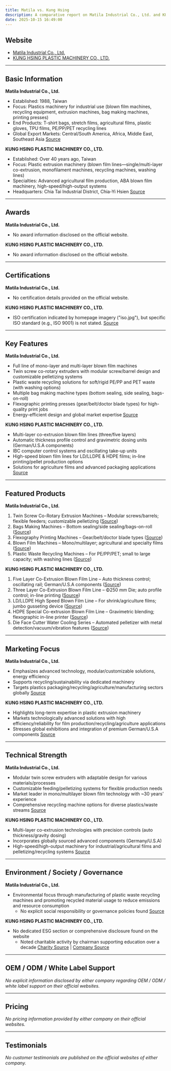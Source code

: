 ```yaml
---
title: Matila vs. Kung Hsing
description: A comparative report on Matila Industrial Co., Ltd. and KUNG HSING PLASTIC MACHINERY CO., LTD., two prominent Taiwanese companies in the plastic machinery industry.
date: 2025-10-15 16:49:00
---
```


## Website
- [Matila Industrial Co., Ltd.](https://www.matilataiwan.com)
- [KUNG HSING PLASTIC MACHINERY CO., LTD.](https://www.kunghsing.com.tw)

---

## Basic Information

**Matila Industrial Co., Ltd.**
- Established: 1988, Taiwan
- Focus: Plastics machinery for industrial use (blown film machines, recycling equipment, extrusion machines, bag making machines, printing presses)
- End Products: T-shirt bags, stretch films, agricultural films, plastic gloves, TPU films, PE/PP/PET recycling lines
- Global Export Markets: Central/South America, Africa, Middle East, Southeast Asia
  [Source](https://www.matilataiwan.com)

**KUNG HSING PLASTIC MACHINERY CO., LTD.**
- Established: Over 40 years ago, Taiwan
- Focus: Plastic extrusion machinery (blown film lines—single/multi-layer co-extrusion, monofilament machines, recycling machines, washing lines)
- Specialties: Advanced agricultural film production, ABA blown film machinery, high-speed/high-output systems
- Headquarters: Chia Tai Industrial District, Chia-Yi Hsien
  [Source](https://www.kunghsing.com.tw)

---

## Awards

**Matila Industrial Co., Ltd.**
- No award information disclosed on the official website.

**KUNG HSING PLASTIC MACHINERY CO., LTD.**
- No award information disclosed on the official website.

---

## Certifications

**Matila Industrial Co., Ltd.**
- No certification details provided on the official website.

**KUNG HSING PLASTIC MACHINERY CO., LTD.**
- ISO certification indicated by homepage imagery ("iso.jpg"), but specific ISO standard (e.g., ISO 9001) is not stated.
  [Source](https://www.kunghsing.com.tw)

---

## Key Features

**Matila Industrial Co., Ltd.**
- Full line of mono-layer and multi-layer blown film machines
- Twin screw co-rotary extruders with modular screw/barrel design and customizable pelletizing systems
- Plastic waste recycling solutions for soft/rigid PE/PP and PET waste (with washing options)
- Multiple bag making machine types (bottom sealing, side sealing, bags-on-roll)
- Flexographic printing presses (gear/belt/doctor blade types) for high-quality print jobs
- Energy-efficient design and global market expertise
  [Source](https://www.matilataiwan.com)

**KUNG HSING PLASTIC MACHINERY CO., LTD.**
- Multi-layer co-extrusion blown film lines (three/five layers)
- Automatic thickness profile control and gravimetric dosing units (German/U.S.A components)
- IBC computer control systems and oscillating take-up units
- High-speed blown film lines for LD/LLDPE & HDPE films; in-line printing/pellet production options
- Solutions for agriculture films and advanced packaging applications
  [Source](https://www.kunghsing.com.tw)

---

## Featured Products

**Matila Industrial Co., Ltd.**
1. Twin Screw Co-Rotary Extrusion Machines – Modular screws/barrels; flexible feeders; customizable pelletizing ([Source](https://www.matilataiwan.com/en/product-categories/twin-screw-co-rotary-extrusion-machines))
2. Bags Making Machines – Bottom sealing/side sealing/bags-on-roll ([Source](https://www.matilataiwan.com/en/product-categories/bags-making-machines))
3. Flexography Printing Machines – Gear/belt/doctor blade types ([Source](https://www.matilataiwan.com/en/product-categories/printing-machine))
4. Blown Film Machines – Mono/multilayer; agricultural and specialty films ([Source](https://www.matilataiwan.com/en/product-categories/blown-film-machine))
5. Plastic Waste Recycling Machines – For PE/PP/PET; small to large capacity; with washing lines ([Source](https://www.matilataiwan.com/en/product-categories/plastic-waste-recycling-machines))

**KUNG HSING PLASTIC MACHINERY CO., LTD.**
1. Five Layer Co-Extrusion Blown Film Line – Auto thickness control; oscillating rail; German/U.S.A components ([Source](https://www.kunghsing.com.tw/))
2. Three Layer Co-Extrusion Blown Film Line – Φ250 mm Die; auto profile control; in-line printing ([Source](https://www.kunghsing.com.tw/))
3. LD/LLDPE High Speed Blown Film Line – For shrink/agriculture films; jumbo gusseting device ([Source](https://www.kunghsing.com.tw/))
4. HDPE Special Co-extrusion Blown Film Line – Gravimetric blending; flexographic in-line printer ([Source](https://www.kunghsing.com.tw/))
5. Die Face Cutter Water Cooling Series – Automated pelletizer with metal detection/vacuum/vibration features ([Source](https://www.kunghsing.com.tw/))

---

## Marketing Focus

**Matila Industrial Co., Ltd.**
- Emphasizes advanced technology, modular/customizable solutions, energy efficiency
- Supports recycling/sustainability via dedicated machinery
- Targets plastics packaging/recycling/agriculture/manufacturing sectors globally
  [Source](https://www.matilataiwan.com)

**KUNG HSING PLASTIC MACHINERY CO., LTD.**
- Highlights long-term expertise in plastic extrusion machinery
- Markets technologically advanced solutions with high efficiency/reliability for film production/recycling/agriculture applications
- Stresses global exhibitions and integration of premium German/U.S.A components
  [Source](https://www.kunghsing.com.tw)

---

## Technical Strength

**Matila Industrial Co., Ltd.**
- Modular twin screw extruders with adaptable design for various materials/processes
- Customizable feeding/pelletizing systems for flexible production needs
- Market leader in mono/multilayer blown film technology with ~30 years’ experience
- Comprehensive recycling machine options for diverse plastics/waste streams
  [Source](https://www.matilataiwan.com)

**KUNG HSING PLASTIC MACHINERY CO., LTD.**
- Multi-layer co-extrusion technologies with precision controls (auto thickness/gravity dosing)
- Incorporates globally sourced advanced components (Germany/U.S.A)
- High-speed/high-output machinery for industrial/agricultural films and pelletizing/recycling systems
  [Source](https://www.kunghsing.com.tw)

---

## Environment / Society / Governance

**Matila Industrial Co., Ltd.**
- Environmental focus through manufacturing of plastic waste recycling machines and promoting recycled material usage to reduce emissions and resource consumption
    - No explicit social responsibility or governance policies found
    [Source](https://www.matilataiwan.com)

**KUNG HSING PLASTIC MACHINERY CO., LTD.**
- No dedicated ESG section or comprehensive disclosure found on the website
    - Noted charitable activity by chairman supporting education over a decade
    [Charity Source](https://www.kunghsing.com.tw/news_i_Dedication-to-Charity.html) | [Company Source](https://www.kunghsing.com.tw)

---

## OEM / ODM / White Label Support

*No explicit information disclosed by either company regarding OEM / ODM / white label support on their official websites.*

---

## Pricing

*No pricing information provided by either company on their official websites.*

---

## Testimonials

*No customer testimonials are published on the official websites of either company.*